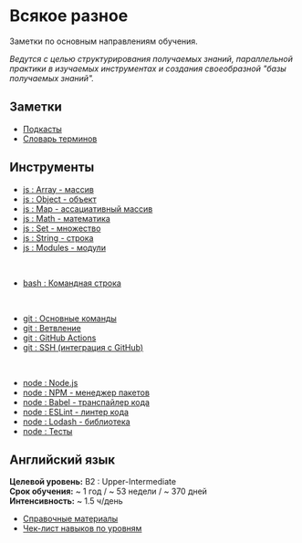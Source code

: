 # Всякое разное

Заметки по основным направлениям обучения.

_Ведутся с целью структурирования получаемых знаний, параллельной практики в изучаемых инструментах и создания своеобразной "базы получаемых знаний"._

## Заметки

- [Подкасты](./md/notes-podcasts.md)
- [Словарь терминов](./md/notes-dictionary.md)

## Инструменты

- [js : Array - массив](./md/js-array.md)
- [js : Object - объект](./md/js-object.md)
- [js : Map - ассациативный массив](./md/js-map.md)
- [js : Math - математика](./md/js-math.md)
- [js : Set - множество](./md/js-set.md)
- [js : String - строка](./md/js-string.md)
- [js : Modules - модули](./md/js-modules.md)

<br>

- [bash : Командная строка](./md/bash.md)

<br>

- [git : Основные команды](./md/git.md)
- [git : Ветвление](./md/git-branch.md)
- [git : GitHub Actions](./md/git-github-actions.md)
- [git : SSH (интеграция с GitHub)](./md/git-ssh.md)

<br>

- [node : Node.js](./md/node.md)
- [node : NPM - менеджер пакетов](./md/node-npm.md)
- [node : Babel - транспайлер кода](./md/node-babel.md)
- [node : ESLint - линтер кода](./md/node-eslint.md)
- [node : Lodash - библиотека](./md/node-lodash.md)
- [node : Тесты](./md/node-test.md)

## Английский язык

**Целевой уровень:** B2 : Upper-Intermediate<br>
**Срок обучения:** ~ 1 год / ~ 53 недели / ~ 370 дней<br>
**Интенсивность:** ~ 1.5 ч/день

- [Справочные материалы](./md/eng-sources.md)
- [Чек-лист навыков по уровням](./md/eng-levels.md)
